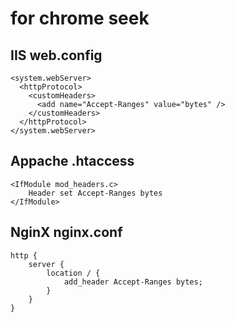 # for chrome seek 
## IIS web.config
```
<system.webServer>
  <httpProtocol>
    <customHeaders>
      <add name="Accept-Ranges" value="bytes" />
    </customHeaders>
  </httpProtocol>
</system.webServer>
```
## Appache .htaccess
```
<IfModule mod_headers.c>
    Header set Accept-Ranges bytes
</IfModule>
```
## NginX nginx.conf
```
http {
    server {
        location / {
            add_header Accept-Ranges bytes;
        }
    }
}
```

